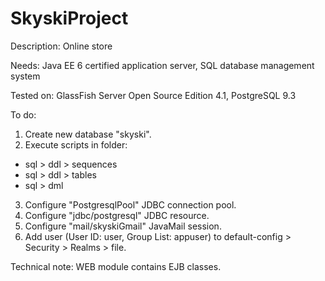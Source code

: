 SkyskiProject
=============

Description: Online store

Needs: Java EE 6 certified application server, SQL database management system

Tested on: GlassFish Server Open Source Edition 4.1, PostgreSQL 9.3

To do:  
1.  Create new database "skyski".  
2.  Execute scripts in folder:  
  * sql > ddl > sequences  
  * sql > ddl > tables  
  * sql > dml  
3.  Configure "PostgresqlPool" JDBC connection pool.  
4.  Configure "jdbc/postgresql" JDBC resource.  
5.  Configure "mail/skyskiGmail" JavaMail session.  
6.  Add user (User ID: user, Group List: appuser) to default-config > Security > Realms > file.  

Technical note: WEB module contains EJB classes.  
